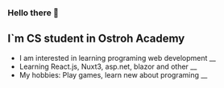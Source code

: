 ### Hello there 👋
## I`m CS student in Ostroh Academy
- I am interested in learning programing web development __
- Learning React.js, Nuxt3, asp.net, blazor and other __
- My hobbies: Play games, learn new about programing __



